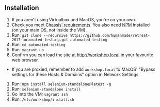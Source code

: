 ## Installation

1. If you aren't using Virtualbox and MacOS, you're on your own.
1. Check you meet [Chassis' requirements](http://docs.chassis.io/en/latest/quickstart/). You also need [NPM](https://nodejs.org/en/) installed (on your main OS, not inside the VM).
1. Run: `git clone --recursive https://github.com/humanmade/retreat-2017-automated-testing.git automated-testing`
1. Run: `cd automated-testing`
1. Run: `vagrant up`
1. Confirm you can load the site at http://workshop.local in your favourite web browser.
 * If you are proxied, remember to add `workshop.local` to MacOS' "Bypass settings for these Hosts & Domains" option in Network Settings.
1. Run: `npm install selenium-standalone@latest -g`
1. Run: `selenium-standalone install`
1. Go into the VM: `vagrant ssh`
1. Run: `/etc/workshop/install.sh`

